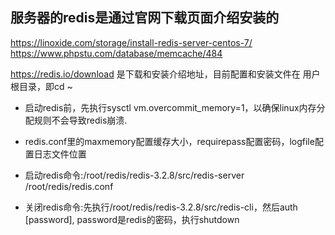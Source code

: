 ## 服务器的redis是通过官网下载页面介绍安装的
https://linoxide.com/storage/install-redis-server-centos-7/
https://www.phpstu.com/database/memcache/484

https://redis.io/download 是下载和安装介绍地址，目前配置和安装文件在
用户根目录，即cd ~

* 启动redis前，先执行sysctl vm.overcommit_memory=1，以确保linux内存分配规则不会导致redis崩溃.

* redis.conf里的maxmemory配置缓存大小，requirepass配置密码，logfile配置日志文件位置

* 启动redis命令:/root/redis/redis-3.2.8/src/redis-server /root/redis/redis.conf

* 关闭redis命令:先执行/root/redis/redis-3.2.8/src/redis-cli，然后auth [password], password是redis的密码，执行shutdown
